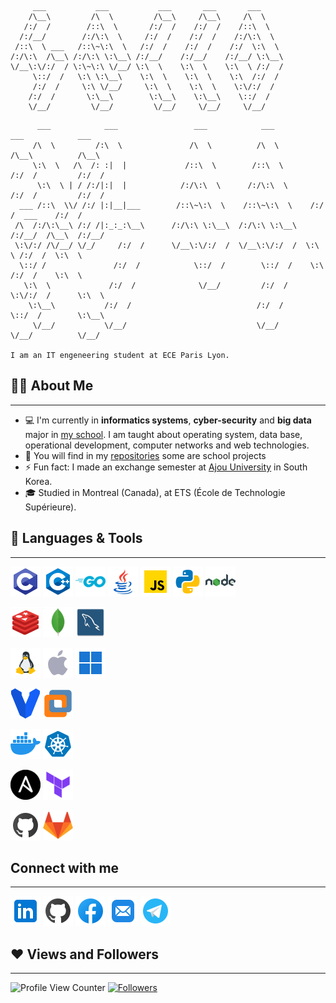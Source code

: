 ```
     ___           ___           ___       ___       ___
    /\__\         /\  \         /\__\     /\__\     /\  \
   /:/  /        /::\  \       /:/  /    /:/  /    /::\  \
  /:/__/        /:/\:\  \     /:/  /    /:/  /    /:/\:\  \
 /::\  \ ___   /::\~\:\  \   /:/  /    /:/  /    /:/  \:\  \
/:/\:\  /\__\ /:/\:\ \:\__\ /:/__/    /:/__/    /:/__/ \:\__\
\/__\:\/:/  / \:\~\:\ \/__/ \:\  \    \:\  \    \:\  \ /:/  /
     \::/  /   \:\ \:\__\    \:\  \    \:\  \    \:\  /:/  /
     /:/  /     \:\ \/__/     \:\  \    \:\  \    \:\/:/  /
    /:/  /       \:\__\        \:\__\    \:\__\    \::/  /
    \/__/         \/__/         \/__/     \/__/     \/__/
```
```
      ___            ___                 ___            ___            ___            ___
     /\  \         /:\  \               /\  \          /\  \          /\__\          /\__\
     \:\  \   /\  /: :|  |             /::\  \        /::\  \        /:/  /         /:/  /
      \:\  \ | / /:/|:|  |            /:/\:\  \      /:/\:\  \      /:/  /         /:/  /
  ___ /::\  \\/ /:/ |:|__|___        /::\~\:\  \    /::\~\:\  \    /:/  /  ___    /:/  /
 /\  /:/\:\__\ /:/ /|:_:_:\__\      /:/\:\ \:\__\  /:/\:\ \:\__\  /:/__/  /\__\  /:/__/
 \:\/:/ /\/__/ \/_/     /:/  /      \/__\:\/:/  /  \/__\:\/:/  /  \:\  \ /:/  /  \:\  \
  \::/ /               /:/  /            \::/  /        \::/  /    \:\  /:/  /    \:\  \
   \:\  \             /:/  /              \/__/         /:/  /      \:\/:/  /      \:\  \
    \:\__\           /:/  /                            /:/  /        \::/  /        \:\__\
     \/__/           \/__/                             \/__/          \/__/          \/__/

I am an IT engeneering student at ECE Paris Lyon.
```
## 🙋‍♂️ About Me
---
- 💻‍ I'm currently in **informatics systems**, **cyber-security** and **big data** major in [my school](https://www.ece.fr/). I am taught about operating system, data base, operational development, computer networks and web technologies.
- 🔭 You will find in my [repositories](https://github.com/polocto?tab=repositories) some are school projects 
- ⚡ Fun fact: I made an exchange semester at [Ajou University](https://www.ajou.ac.kr/en/index.do) in South Korea.
- 🎓 Studied in Montreal (Canada), at ETS (École de Technologie Supérieure).

## 🤖 Languages & Tools
---
![C](/img/languages&tools/c-programming.png)
![C++](/img/languages&tools/c++.png) 
![Go](/img/languages&tools/go.png)
![Java](/img/languages&tools/java.png) 
![JavaScript](/img/languages&tools/javascript.png)
![Python](/img/languages&tools/python.png)
![NodeJS](/img/languages&tools/nodejs.png) 

![Redis](/img/languages&tools/redis.png)
![MongoDB](/img/languages&tools/mongodb.png)
![MySQL](/img/languages&tools/mysql.png)

![Linux](/img/languages&tools/linux.png) 
![MacOS](/img/languages&tools/apple.png)
![Windows](/img/languages&tools/windows-11.png)

![Vagrant](/img/languages&tools/vagrant.png) 
![VMware](/img/languages&tools/vmware.png)

![Docker](/img/languages&tools/docker.png)
![K8s](/img/languages&tools/kubernetes.png)

![Ansible](/img/languages&tools/ansible.png)
![Terraform](/img/languages&tools/terraform.png)

![Github](/img/github.png)
![Gitlab](/img/gitlab.png)

## Connect with me
---
[![LinkedIn](/img/social/linkedin.png)](https://www.linkedin.com/in/paul-sade-a6222448/)
[![Github](/img/github.png)](https://github.com/polocto)
[![Facebook](/img/social/facebook.png)](https://www.facebook.com/profile.php?id=100008280398252)
[![Mail](/img/social/mail.png)](mailto:paul.sade@live.fr)
[![Telegram](/img/social/telegram.png)](https://t.me/polocto)

## ❤️ Views and Followers
---
![Profile View Counter](https://komarev.com/ghpvc/?username=polocto)
[![Followers](https://img.shields.io/github/followers/polocto?label=Followers&style=social)](https://github.com/polocto?tab=followers)
